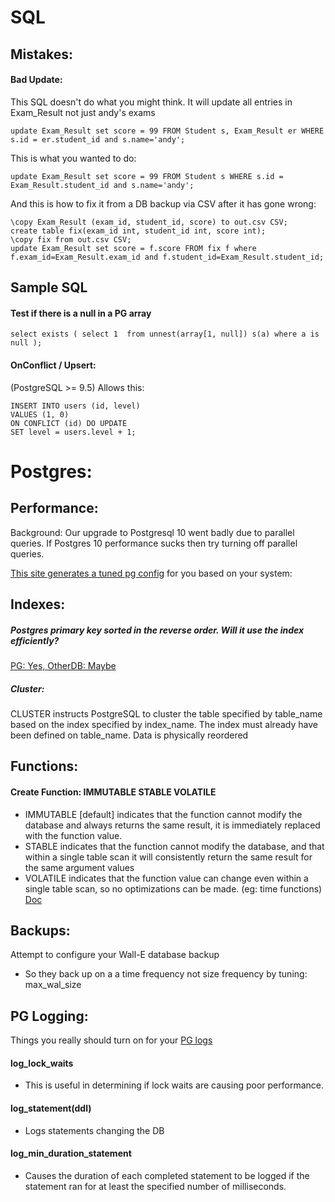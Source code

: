 # SQL

## Mistakes:
#### Bad Update:
This SQL doesn't do what you might think. It will update all entries in Exam_Result not just andy's exams
```
update Exam_Result set score = 99 FROM Student s, Exam_Result er WHERE s.id = er.student_id and s.name='andy'; 
```
This is what you wanted to do:
```
update Exam_Result set score = 99 FROM Student s WHERE s.id = Exam_Result.student_id and s.name='andy';
```


And this is how to fix it from a DB backup via CSV after it has gone wrong:

```
\copy Exam_Result (exam_id, student_id, score) to out.csv CSV;
create table fix(exam_id int, student_id int, score int);
\copy fix from out.csv CSV;
update Exam_Result set score = f.score FROM fix f where f.exam_id=Exam_Result.exam_id and f.student_id=Exam_Result.student_id;
```
## Sample SQL
#### Test if there is a null in a PG array
`
select exists (
    select 1 
    from unnest(array[1, null]) s(a)
    where a is null
);
`
#### OnConflict / Upsert:
(PostgreSQL >= 9.5) Allows this:
```
INSERT INTO users (id, level)
VALUES (1, 0)
ON CONFLICT (id) DO UPDATE
SET level = users.level + 1;
```



# Postgres:
## Performance:
Background: Our upgrade to Postgresql 10 went badly due to parallel queries. 
If  Postgres 10 performance sucks then try turning off parallel queries.

[This site generates a tuned pg config](https://pgtune.leopard.in.ua/#/) for you based on your system:

## Indexes:
##### Postgres primary key sorted in the reverse order. Will it use the index efficiently?
[PG: Yes, OtherDB: Maybe](https://dba.stackexchange.com/questions/19797/postgres-primary-key-sorted-in-the-reverse-order-will-it-use-the-index-efficien)
##### Cluster:
CLUSTER instructs PostgreSQL to cluster the table specified by table_name based on the index specified by index_name.
The index must already have been defined on table_name.
Data is physically reordered

## Functions:
#### Create Function: IMMUTABLE STABLE VOLATILE
* IMMUTABLE [default] indicates that the function cannot modify the database and always returns the same result, it is immediately replaced with the function value.
* STABLE indicates that the function cannot modify the database, and that within a single table scan it will consistently return the same result for the same argument values
* VOLATILE indicates that the function value can change even within a single table scan, so no optimizations can be made. (eg: time functions)
[Doc](https://www.postgresql.org/docs/current/sql-createfunction.html)

## Backups:
Attempt  to configure your Wall-E database backup 
 * So they back up on a a time frequency not size frequency by tuning:  max_wal_size

## PG Logging:
Things you really should turn on for your [PG logs](https://www.postgresql.org/docs/9.5/runtime-config-logging.html)
#### log_lock_waits 
* This is useful in determining if lock waits are causing poor performance.
#### log_statement(ddl)
* Logs statements changing the DB
#### log_min_duration_statement
* Causes the duration of each completed statement to be logged if the  statement ran for at least the specified number of milliseconds.  


 
